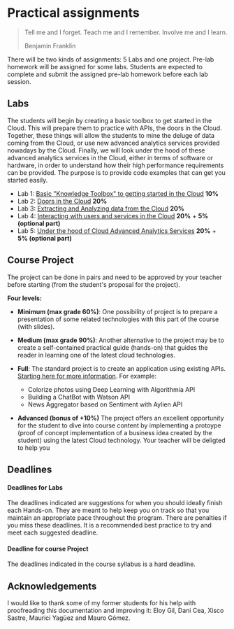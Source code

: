 # Practical assignments

>Tell me and I forget. Teach me and I remember. Involve me and I learn.
>
>Benjamin Franklin

There will be two kinds of assignments: 5 Labs and one project. Pre-lab homework will be assigned for some labs. Students are expected to complete and submit the assigned pre-lab homework before each lab session.

## Labs
The students will begin by creating a basic toolbox to get started in the Cloud. This will prepare them to practice with APIs, the doors in the Cloud. Together, these things will allow the students to mine the deluge of data coming from the Cloud, or use new advanced analytics services provided nowadays by the Cloud. Finally, we will look under the hood of these advanced analytics services in the Cloud, either in terms of software or hardware, in order to understand how their high performance requirements can be provided. The purpose is
to provide code examples that can get you started easily.

- Lab 1: [Basic "Knowledge Toolbox" to getting started in the Cloud][Lab1] **10%**
- Lab 2: [Doors in the Cloud][Lab2]                                        **20%**
- Lab 3: [Extracting and Analyzing data from the Cloud][Lab3]              **20%**
- Lab 4: [Interacting with users and services in the Cloud][Lab4]          **20%** + **5% (optional part)**
- Lab 5: [Under the hood of Cloud Advanced Analytics Services][Lab5]       **20%** + **5% (optional part)**

[Lab1]: https://github.com/jorditorresBCN/Assignments/blob/master/Lab01.md
[Lab2]: https://github.com/jorditorresBCN/Assignments/blob/master/Lab02.md
[Lab3]: https://github.com/jorditorresBCN/Assignments/blob/master/Lab03.md
[Lab4]: https://github.com/jorditorresBCN/Assignments/blob/master/Lab04.md
[Lab5]: https://github.com/jorditorresBCN/Assignments/blob/master/Lab05.md

## Course Project
The project can be done in pairs and need to be approved by your teacher before starting (from the student's proposal for the project). 

**Four levels:** 
* **Minimum (max  grade 60%)**: One possibility of project is to prepare a presentation of some related technologies with this part of the course (with slides).
* **Medium (max grade 90%)**: Another alternative to the project may be to create a self-contained practical guide (hands-on) that guides the reader in learning one of the latest cloud technologies.
* **Full**:  The standard project is to create an application using existing APIs. [Starting here for more information](https://www.analyticsvidhya.com/blog/2017/02/6-deep-learning-applications-beginner-python/?utm_source=feedburner&utm_medium=email&utm_campaign=Feed%3A+AnalyticsVidhya+%28Analytics+Vidhya%29). For example:  
  * Colorize photos using Deep Learning  with Algorithmia API
  * Building a ChatBot with Watson API
  * News Aggregator based on Sentiment with Aylien API
  
* **Advanced (bonus of +10%)**  The project offers an excellent opportunity for the student to dive into course content by implementing a protoype (proof of concept implementation of a business idea created by the student) using the latest Cloud technology. Your teacher will be deligted to help you


## Deadlines
#### Deadlines for Labs
The deadlines indicated are suggestions for when you should ideally finish each Hands-on. They are meant to help keep you on track so that you maintain an appropriate pace throughout the program. There are penalties if you miss these deadlines. It is a recommended best practice to try and meet each suggested deadline.
#### Deadline for course Project
The deadlines indicated in the course syllabus is a hard deadline.


## Acknowledgements
I would like to thank some of my former students for his help with proofreading this documentation and improving it: Eloy Gil, Dani Cea, Xisco Sastre, Maurici Yagüez and Mauro Gómez.

